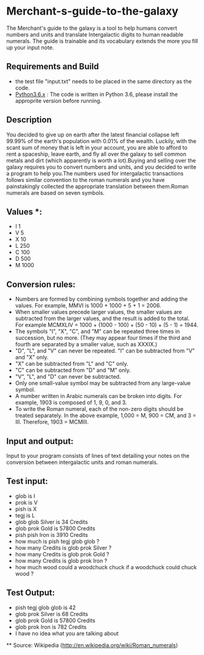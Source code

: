 

# Merchant-s-guide-to-the-galaxy
The Merchant's guide to the galaxy is a tool to help humans convert numbers and units and translate Intergalactic digits to human readable numerals. The guide is trainable and its vocabulary extends the more you fill up your input note.

## Requirements and Build
-  the test file "input.txt" needs to be placed in the same directory as the code.
-  [Python3.6.x](https://www.python.org/downloads/release/python-360/) : The code is written in Python 3.6, please install the approprite version before running.

## Description
You decided to give up on earth after the latest financial collapse left 99.99% of the earth's population with 0.01% of the wealth. Luckily, with the scant sum of money that is left in your account, you are able to afford to rent a spaceship, leave earth, and fly all over the galaxy to sell common metals and dirt (which apparently is worth a lot).Buying and selling over the galaxy requires you to convert numbers and units, and you decided to write a program to help you.The numbers used for intergalactic transactions follows similar convention to the roman numerals and you have painstakingly collected the appropriate translation between them.Roman numerals are based on seven symbols.

## Values *:
- I 1
- V 5
- X 10
- L 250
- C 100
- D 500
- M 1000

## Conversion rules:
- Numbers are formed by combining symbols together and adding the values. For example, MMVI is 1000 + 1000 + 5 + 1 = 2006. 
- When smaller values precede larger values, the smaller values are subtracted from the larger values, and the result is added to the total. For example MCMXLIV = 1000 + (1000 - 100) + (50 - 10) + (5 - 1) = 1944. 
- The symbols "I", "X", "C", and "M" can be repeated three times in succession, but no more. (They may appear four times if the third and fourth are separated by a smaller value, such as XXXIX.) 
- "D", "L", and "V" can never be repeated. "I" can be subtracted from "V" and "X" only. 
- "X" can be subtracted from "L" and "C" only. 
- "C" can be subtracted from "D" and "M" only. 
- "V", "L", and "D" can never be subtracted. 
- Only one small-value symbol may be subtracted from any large-value symbol. 
- A number written in Arabic numerals can be broken into digits. For example, 1903 is composed of 1, 9, 0, and 3. 
- To write the Roman numeral, each of the non-zero digits should be treated separately. In the above example, 1,000 = M, 900 = CM, and 3 = III. Therefore, 1903 = MCMIII. 

## Input and output:
Input to your program consists of lines of text detailing your notes on the conversion between intergalactic units and roman numerals. 

## Test input:
- glob is I
- prok is V
- pish is X
- tegj is L
- glob glob Silver is 34 Credits
- glob prok Gold is 57800 Credits
- pish pish Iron is 3910 Credits
- how much is pish tegj glob glob ?
- how many Credits is glob prok Silver ?
- how many Credits is glob prok Gold ?
- how many Credits is glob prok Iron ?
- how much wood could a woodchuck chuck if a woodchuck could chuck wood ?

## Test Output:
- pish tegj glob glob is 42
- glob prok Silver is 68 Credits
- glob prok Gold is 57800 Credits
- glob prok Iron is 782 Credits
- I have no idea what you are talking about

** Source: Wikipedia (http://en.wikipedia.org/wiki/Roman_numerals)
